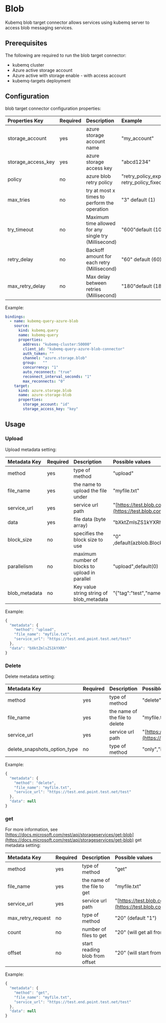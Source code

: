 # Blob

Kubemq blob target connector allows services using kubemq server to access blob messaging services.

## Prerequisites

The following are required to run the blob target connector:

* kubemq cluster
* Azure active storage account
* Azure active with storage enable - with access account
* kubemq-targets deployment

## Configuration

blob target connector configuration properties:

| Properties Key | Required | Description | Example |
| :--- | :--- | :--- | :--- |
| storage\_account | yes | azure storage account name | "my\_account" |
| storage\_access\_key | yes | azure storage access key | "abcd1234" |
| policy | no | azure blob retry policy | "retry\_policy\_exponential",retry\_policy\_fixed\(default retry\_policy\_fixed\) |
| max\_tries | no | try at most x times to perform the operation | "3" default \(1\) |
| try\_timeout | no | Maximum time allowed for any single try \(Millisecond\) | "600"default \(1000\) |
| retry\_delay | no | Backoff amount for each retry \(Millisecond\) | "60" default \(60\) |
| max\_retry\_delay | no | Max delay between retries \(Millisecond\) | "180"default \(180 |

Example:

```yaml
bindings:
  - name: kubemq-query-azure-blob
    source:
      kind: kubemq.query
      name: kubemq-query
      properties:
        address: "kubemq-cluster:50000"
        client_id: "kubemq-query-azure-blob-connector"
        auth_token: ""
        channel: "azure.storage.blob"
        group:   ""
        concurrency: "1"
        auto_reconnect: "true"
        reconnect_interval_seconds: "1"
        max_reconnects: "0"
    target:
      kind: azure.storage.blob
      name: azure-storage-blob
      properties:
        storage_account: "id"
        storage_access_key: "key"
```

## Usage

### Upload

Upload metadata setting:

| Metadata Key | Required | Description | Possible values |
| :--- | :--- | :--- | :--- |
| method | yes | type of method | "upload" |
| file\_name | yes | the name to upload the file under | "myfile.txt" |
| service\_url | yes | service url path | "[https://test.blob.core.windows.net/test](https://test.blob.core.windows.net/test)" |
| data | yes | file data \(byte array\) | "bXktZmlsZS1kYXRh" |
| block\_size | no | specifies the block size to use | "0" ,default\(azblob.BlockBlobMaxStageBlockBytes\) |
| parallelism | no | maximum number of blocks to upload in parallel | "upload",default\(0\) |
| blob\_metadata | no | Key value string string of blob\_metadata | "{"tag":"test","name":"myname"}" |

Example:

```javascript
{
  "metadata": {
    "method": "upload",
    "file_name": "myfile.txt",
    "service_url": "https://test.end.point.test.net/test"
  },
  "data": "bXktZmlsZS1kYXRh"
}
```

### Delete

Delete metadata setting:

| Metadata Key | Required | Description | Possible values |
| :--- | :--- | :--- | :--- |
| method | yes | type of method | "delete" |
| file\_name | yes | the name of the file to delete | "myfile.txt" |
| service\_url | yes | service url path | "[https://test.blob.core.windows.net/test](https://test.blob.core.windows.net/test)" |
| delete\_snapshots\_option\_type | no | type of method | "only","include","" \(default ""\) |

Example:

```javascript
{
  "metadata": {
    "method": "delete",
    "file_name": "myfile.txt",
    "service_url": "https://test.end.point.test.net/test"
  },
  "data": null
}
```

### get

For more information, see [https://docs.microsoft.com/rest/api/storageservices/get-blob](https://docs.microsoft.com/rest/api/storageservices/get-blob) get metadata setting:

| Metadata Key | Required | Description | Possible values |
| :--- | :--- | :--- | :--- |
| method | yes | type of method | "get" |
| file\_name | yes | the name of the file to get | "myfile.txt" |
| service\_url | yes | service url path | "[https://test.blob.core.windows.net/test](https://test.blob.core.windows.net/test)" |
| max\_retry\_request | no | type of method | "20" \(default "1"\) |
| count | no | number of files to get | "20" \(will get all from offset\) |
| offset | no | start reading blob from offset | "20" \(will start from the first byte in blob\) |

Example:

```javascript
{
  "metadata": {
    "method": "get",
    "file_name": "myfile.txt",
    "service_url": "https://test.end.point.test.net/test"
  },
  "data": null
}
```

